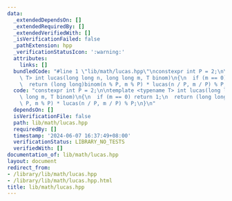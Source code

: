 ```yaml
---
data:
  _extendedDependsOn: []
  _extendedRequiredBy: []
  _extendedVerifiedWith: []
  _isVerificationFailed: false
  _pathExtension: hpp
  _verificationStatusIcon: ':warning:'
  attributes:
    links: []
  bundledCode: "#line 1 \"lib/math/lucas.hpp\"\nconstexpr int P = 2;\n\ntemplate <typename\
    \ T> int lucas(long long n, long long m, T binom)\n{\n  if (m == 0) return 1;\n\
    \  return (long long)binom(n % P, m % P) * lucas(n / P, m / P) % P;\n}\n"
  code: "constexpr int P = 2;\n\ntemplate <typename T> int lucas(long long n, long\
    \ long m, T binom)\n{\n  if (m == 0) return 1;\n  return (long long)binom(n %\
    \ P, m % P) * lucas(n / P, m / P) % P;\n}\n"
  dependsOn: []
  isVerificationFile: false
  path: lib/math/lucas.hpp
  requiredBy: []
  timestamp: '2024-06-07 16:37:49+08:00'
  verificationStatus: LIBRARY_NO_TESTS
  verifiedWith: []
documentation_of: lib/math/lucas.hpp
layout: document
redirect_from:
- /library/lib/math/lucas.hpp
- /library/lib/math/lucas.hpp.html
title: lib/math/lucas.hpp
---
```

